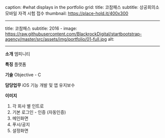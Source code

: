caption: #what displays in the portfolio grid:
title: 코참패스
subtitle: 상공회의소 모바일 자격 시험 접수
thumbnail: https://place-hold.it/400x300

---
title: 코참패스
subtitle: 2016 -
image: https://raw.githubusercontent.com/BlackrockDigital/startbootstrap-agency/master/src/assets/img/portfolio/01-full.jpg
alt: 


---
**소개**
엠피니티

**특징**
플랫폼

**기술**
Objective - C

**담당업무**
iOS 기능 개발 및 앱 유지보수

**이미지**
1. 각 회사 별 인트로
2. 기본 로그인 - 인증 (자동인증)
3. 메인화면
4. 푸시/공지 
5. 설정화면

